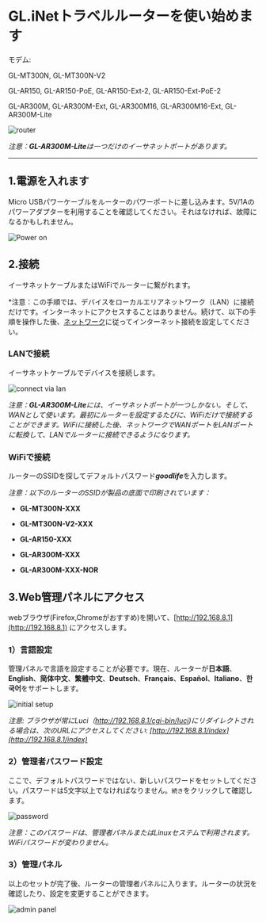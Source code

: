 # GL.iNetトラベルルーターを使い始めます

モデム:

GL-MT300N, GL-MT300N-V2

GL-AR150, GL-AR150-PoE, GL-AR150-Ext-2, GL-AR150-Ext-PoE-2

GL-AR300M, GL-AR300M-Ext, GL-AR300M16, GL-AR300M16-Ext, GL-AR300M-Lite

![router](https://static.gl-inet.com/docs/jp/3/setup/mini_router/first_time_setup/構造.jpg)

*注意：**GL-AR300M-Lite**は一つだけのイーサネットポートがあります。*

---

## 1.電源を入れます

Micro USBパワーケーブルをルーターのパワーポートに差し込みます。5V/1Aのパワーアダプターを利用することを確認してください。それはなければ、故障になるかもしれません。

![Power on](https://static.gl-inet.com/docs/jp/3/setup/mini_router/first_time_setup/power.jpg)

## 2.接続 

イーサネットケーブルまたはWiFiでルーターに繋がれます。

*注意：この手順では、デバイスをローカルエリアネットワーク（LAN）に接続だけです。インターネットにアクセスすることはありません。続けて、以下の手順を操作した後、[ネットワーク](internet.md)に従ってインターネット接続を設定してください。

### LANで接続

イーサネットケーブルでデバイスを接続します。

![connect via lan](https://static.gl-inet.com/docs/router/en/3/setup/mini_router/first_time_setup/connect.jpg)

*注意：**GL-AR300M-Lite**には、イーサネットポートが一つしかない。そして、WANとして使います。最初にルーターを設定するたびに、WiFiだけで接続することができます。WiFiに接続した後、ネットワークでWANポートをLANポートに転換して、LANでルーターに接続できるようになります。*

### WiFiで接続

ルーターのSSIDを探してデフォルトパスワード***goodlife***を入力します。

*注意：以下のルーターのSSIDが製品の底面で印刷されています：*

- **GL-MT300N-XXX**

- **GL-MT300N-V2-XXX**

- **GL-AR150-XXX**
- **GL-AR300M-XXX**
- **GL-AR300M-XXX-NOR**

## 3.Web管理パネルにアクセス

webブラウザ(Firefox,Chromeがおすすめ)を開いて、[http://192.168.8.1](http://192.168.8.1) にアクセスします。

### 1）言語設定

管理パネルで言語を設定することが必要です。現在、ルーターが**日本語**、**English**、**简体中文**、**繁體中文**、**Deutsch**、**Français**、**Español**、**Italiano**、**한국어**をサポートします。

![initial setup](https://static.gl-inet.com/docs/jp/3/setup/mini_router/first_time_setup/言語設定.png)

*注意: ブラウザが常にLuci（http://192.168.8.1/cgi-bin/luci)にリダイレクトされる場合は、次のURLにアクセスしてください:  [http://192.168.8.1/index](http://192.168.8.1/index)*

### 2）管理者パスワード設定

ここで、デフォルトパスワードではない、新しいパスワードをセットしてください。パスワードは5文字以上でなければなりません。`続き`をクリックして確認します。

![password](https://static.gl-inet.com/docs/jp/3/setup/mini_router/first_time_setup/パスワード設定.png)

*注意：このパスワードは、管理者パネルまたはLinuxセステムで利用されます。WiFiパスワードが変わりません。*

### 3）管理パネル

以上のセットが完了後、ルーターの管理者パネルに入ります。ルーターの状況を確認したり、設定を変更することができます。

![admin panel](https://static.gl-inet.com/docs/jp/3/setup/mini_router/first_time_setup/管理者パネル.png)
